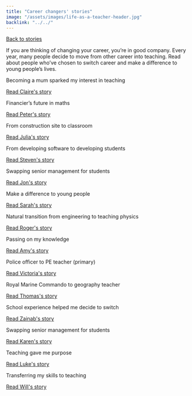 ```yaml
---
title: "Career changers' stories"
image: "/assets/images/life-as-a-teacher-header.jpg"
backlink: "../../"
---
```


<div class="content-wrapper">
    <div class="content__right">
    </div>
    <div class="content__left">
        <p>
            <a class="backlink" href="life-as-a-teacher/my-story-into-teaching/index">Back to stories</a>
        </p>
        <p>
          If you are thinking of changing your career, you’re in good company. Every year, many people decide to move from other 
            career into teaching. Read about people who’ve chosen to switch career and make a difference to young people’s lives.
        </p>
    </div>
</div>
 
<div class="more-stories">
    <div class="more-stories__thumbs">
        <div class="more-stories__thumbs__thumb">
            <a href="/life-as-a-teacher/my-story-into-teaching/career-changers/becoming-a-mum-sparked-my-interest-in-teaching">
                <div class="more-stories__thumbs__thumb__img" style="background-image:url('/assets/images/stories/stories-claire.jpg')"></div>
            </a>
            <div class="more-stories__thumbs__thumb__content">
                <p>Becoming a mum sparked my interest in teaching</p>
                <a class="git-link" href="/life-as-a-teacher/my-story-into-teaching/career-changers/becoming-a-mum-sparked-my-interest-in-teaching">Read Claire's story  <i class="fas fa-chevron-right"></i></a>
            </div>
        </div>
        <div class="more-stories__thumbs__thumb">
            <a href="/life-as-a-teacher/my-story-into-teaching/career-changers/financiers-future-in-maths">
                <div class="more-stories__thumbs__thumb__img" style="background-image:url('/assets/images/stories/stories-peter.jpg')"></div>
            </a>
            <div class="more-stories__thumbs__thumb__content">
                <p>Financier’s future in maths</p>
                <a class="git-link" href="/life-as-a-teacher/my-story-into-teaching/career-changers/financiers-future-in-maths">Read Peter's story  <i class="fas fa-chevron-right"></i></a>
            </div>
        </div>
        <div class="more-stories__thumbs__thumb">
            <a href="/life-as-a-teacher/my-story-into-teaching/career-changers/from-construction-site-to-classroom">
                <div class="more-stories__thumbs__thumb__img" style="background-image:url('/assets/images/stories/stories-julia.jpg')"></div>
            </a>
            <div class="more-stories__thumbs__thumb__content">
                <p>From construction site to classroom</p>
                <a class="git-link" href="/life-as-a-teacher/my-story-into-teaching/career-changers/from-construction-site-to-classroom">Read Julia's story  <i class="fas fa-chevron-right"></i></a>
            </div>
        </div>
        <div class="more-stories__thumbs__thumb">
            <a href="/life-as-a-teacher/my-story-into-teaching/career-changers/from-developing-software-to-developing-students">
                <div class="more-stories__thumbs__thumb__img" style="background-image:url('/assets/images/stories/stories-steven.jpg')"></div>
            </a>
            <div class="more-stories__thumbs__thumb__content">
                <p>From developing software to developing students</p>
                <a class="git-link" href="/life-as-a-teacher/my-story-into-teaching/career-changers/from-developing-software-to-developing-students">Read Steven's story  <i class="fas fa-chevron-right"></i></a>
            </div>
        </div>
        <div class="more-stories__thumbs__thumb">
            <a href="/life-as-a-teacher/my-story-into-teaching/career-changers/leaping-to-head-of-department">
                <div class="more-stories__thumbs__thumb__img" style="background-image:url('/assets/images/stories/stories-jon.jpg')"></div>
            </a>
            <div class="more-stories__thumbs__thumb__content">
                <p>Swapping senior management for students</p>
                <a class="git-link" href="/life-as-a-teacher/my-story-into-teaching/career-changers/leaping-to-head-of-department">Read Jon's story  <i class="fas fa-chevron-right"></i></a>
            </div>
        </div>
        <div class="more-stories__thumbs__thumb">
            <a href="/life-as-a-teacher/my-story-into-teaching/career-changers/make-a-difference-to-young-people">
                <div class="more-stories__thumbs__thumb__img" style="background-image:url('/assets/images/stories/stories-sarah.jpg')"></div>
            </a>
            <div class="more-stories__thumbs__thumb__content">
                <p>Make a difference to young people</p>
                <a class="git-link" href="/life-as-a-teacher/my-story-into-teaching/career-changers/make-a-difference-to-young-people">Read Sarah's story  <i class="fas fa-chevron-right"></i></a>
            </div>
        </div>
        <div class="more-stories__thumbs__thumb">
            <a href="/life-as-a-teacher/my-story-into-teaching/career-changers/natural-transition-from-engineering-to-teaching-physics">
                <div class="more-stories__thumbs__thumb__img" style="background-image:url('/assets/images/stories/stories-roger.jpg')"></div>
            </a>
            <div class="more-stories__thumbs__thumb__content">
                <p>Natural transition from engineering to teaching physics</p>
                <a class="git-link" href="/life-as-a-teacher/my-story-into-teaching/career-changers/natural-transition-from-engineering-to-teaching-physics">Read Roger's story  <i class="fas fa-chevron-right"></i></a>
            </div>
        </div>
        <div class="more-stories__thumbs__thumb">
            <a href="/life-as-a-teacher/my-story-into-teaching/career-changers/passing-on-my-knowledge">
                <div class="more-stories__thumbs__thumb__img" style="background-image:url('/assets/images/stories/stories-amy.jpg')"></div>
            </a>
            <div class="more-stories__thumbs__thumb__content">
                <p>Passing on my knowledge</p>
                <a class="git-link" href="/life-as-a-teacher/my-story-into-teaching/career-changers/passing-on-my-knowledge">Read Amy's story  <i class="fas fa-chevron-right"></i></a>
            </div>
        </div>
        <div class="more-stories__thumbs__thumb">
            <a href="/life-as-a-teacher/my-story-into-teaching/career-changers/police-officer-to-pe-teacher">
                <div class="more-stories__thumbs__thumb__img" style="background-image:url('/assets/images/stories/stories-victoria.jpg')"></div>
            </a>
            <div class="more-stories__thumbs__thumb__content">
                <p>Police officer to PE teacher (primary)</p>
                <a class="git-link" href="/life-as-a-teacher/my-story-into-teaching/career-changers/police-officer-to-pe-teacher">Read Victoria's story  <i class="fas fa-chevron-right"></i></a>
            </div>
        </div>
        <div class="more-stories__thumbs__thumb">
            <a href="/life-as-a-teacher/my-story-into-teaching/career-changers/royal-marine-commando-to-geography-teacher">
                <div class="more-stories__thumbs__thumb__img" style="background-image:url('/assets/images/stories/stories-thomas.jpg')"></div>
            </a>
            <div class="more-stories__thumbs__thumb__content">
                <p>Royal Marine Commando to geography teacher</p>
                <a class="git-link" href="/life-as-a-teacher/my-story-into-teaching/career-changers/royal-marine-commando-to-geography-teacher">Read Thomas's story  <i class="fas fa-chevron-right"></i></a>
            </div>
        </div>
        <div class="more-stories__thumbs__thumb">
            <a href="/life-as-a-teacher/my-story-into-teaching/career-changers/school-experience-helped-me-decide-to-switch">
                <div class="more-stories__thumbs__thumb__img" style="background-image:url('/assets/images/stories/stories-zainab.jpg')"></div>
            </a>
            <div class="more-stories__thumbs__thumb__content">
                <p>School experience helped me decide to switch</p>
                <a class="git-link" href="/life-as-a-teacher/my-story-into-teaching/career-changers/school-experience-helped-me-decide-to-switch">Read Zainab's story  <i class="fas fa-chevron-right"></i></a>
            </div>
        </div>
        <div class="more-stories__thumbs__thumb">
            <a href="https://www.youtube.com/watch?v=MLdrZJpK5rU" target="_blank" data-action="click->video#play" data-target="video.link">
                <div class="more-stories__thumbs__thumb__img" style="background-image:url('/assets/images/stories-karen.png')">
                    <div class="more-stories__thumbs__thumb__play">
                        <div class="icon-play"></div>
                    </div>
                </div>
            </a>
            <div class="more-stories__thumbs__thumb__content">
                <p>Swapping senior management for students</p>
                <a class="git-link" href="/life-as-a-teacher/my-story-into-teaching/career-changers/swapping-senior-management-for-students">Read Karen's story  <i class="fas fa-chevron-right"></i></a>
            </div>
        </div>
        <div class="more-stories__thumbs__thumb">
            <a href="/life-as-a-teacher/my-story-into-teaching/career-changers/teaching-gave-me-purpose">
                <div class="more-stories__thumbs__thumb__img" style="background-image:url('/assets/images/stories/stories-luke.jpg')"></div>
            </a>
            <div class="more-stories__thumbs__thumb__content">
                <p>Teaching gave me purpose</p>
                <a class="git-link" href="/life-as-a-teacher/my-story-into-teaching/career-changers/teaching-gave-me-purpose">Read Luke's story  <i class="fas fa-chevron-right"></i></a>
            </div>
        </div>
        <div class="more-stories__thumbs__thumb">
            <a href="/life-as-a-teacher/my-story-into-teaching/career-changers/transferring-my-skills-to-teaching">
                <div class="more-stories__thumbs__thumb__img" style="background-image:url('/assets/images/stories/stories-will.jpg')"></div>
            </a>
            <div class="more-stories__thumbs__thumb__content">
                <p>Transferring my skills to teaching</p>
                <a class="git-link" href="/life-as-a-teacher/my-story-into-teaching/career-changers/transferring-my-skills-to-teaching">Read Will's story  <i class="fas fa-chevron-right"></i></a>
            </div>
        </div>
    </div>
</div>
